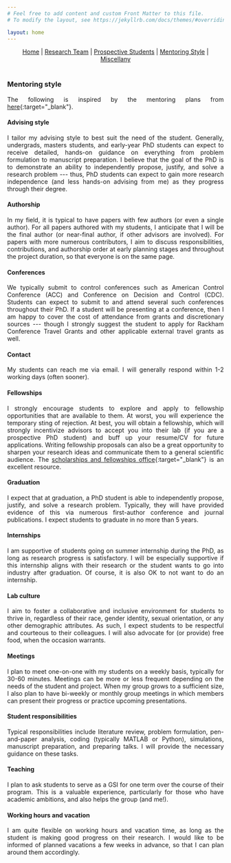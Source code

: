 ```yaml
---
# Feel free to add content and custom Front Matter to this file.
# To modify the layout, see https://jekyllrb.com/docs/themes/#overriding-theme-defaults

layout: home
---
```


<style>body {text-align: justify}</style>

<center>
<a href="./index.html">Home</a> | <a href="./team.html">Research Team</a> | <a href="./prospectives.html">Prospective Students</a> | <a href="./mentoring.html">Mentoring Style</a> | <a href="./miscellany.html">Miscellany</a>
</center>
<br>

### **Mentoring style**

The following is inspired by the mentoring plans from [here](https://me.engin.umich.edu/people/faculty/){:target="_blank"}.

#### Advising style
I tailor my advising style to best suit the need of the student. Generally, undergrads, masters students, and early-year PhD students can expect to receive detailed, hands-on guidance on everything from problem formulation to manuscript preparation. I believe that the goal of the PhD is to demonstrate an ability to independently propose, justify, and solve a research problem --- thus, PhD students can expect to gain more research independence (and less hands-on advising from me) as they progress through their degree.

#### Authorship
In my field, it is typical to have papers with few authors (or even a single author). For all papers authored with my students, I anticipate that I will be the final author (or near-final author, if other advisors are involved). For papers with more numerous contributors, I aim to discuss responsibilities, contributions, and authorship order at early planning stages and throughout the project duration, so that everyone is on the same page.

#### Conferences
We typically submit to control conferences such as American Control Conference (ACC) and Conference on Decision and Control (CDC). Students can expect to submit to and attend several such conferences throughout their PhD. If a student will be presenting at a conference, then I am happy to cover the cost of attendance from grants and discretionary sources --- though I strongly suggest the student to apply for Rackham Conference Travel Grants and other applicable external travel grants as well.

#### Contact
My students can reach me via email. I will generally respond within 1-2 working days (often sooner).

#### Fellowships
I strongly encourage students to explore and apply to fellowship opportunities that are available to them. At worst, you will experience the temporary sting of rejection. At best, you will obtain a fellowship, which will strongly incentivize advisors to accept you into their lab (if you are a prospective PhD student) and buff up your resume/CV for future applications. Writing fellowship proposals can also be a great opportunity to sharpen your research ideas and communicate them to a general scientific audience. The [scholarships and fellowships office](https://scholarships.engin.umich.edu/){:target="_blank"} is an excellent resource.

#### Graduation
I expect that at graduation, a PhD student is able to independently propose, justify, and solve a research problem. Typically, they will have provided evidence of this via numerous first-author conference and journal publications. I expect students to graduate in no more than 5 years.

#### Internships
I am supportive of students going on summer internship during the PhD, as long as research progress is satisfactory. I will be especially supportive if this internship aligns with their research or the student wants to go into industry after graduation. Of course, it is also OK to not want to do an internship.

#### Lab culture
I aim to foster a collaborative and inclusive environment for students to thrive in, regardless of their race, gender identity, sexual orientation, or any other demographic attributes. As such, I expect students to be respectful and courteous to their colleagues. I will also advocate for (or provide) free food, when the occasion warrants.

#### Meetings
I plan to meet one-on-one with my students on a weekly basis, typically for 30-60 minutes. Meetings can be more or less frequent depending on the needs of the student and project. When my group grows to a sufficient size, I also plan to have bi-weekly or monthly group meetings in which members can present their progress or practice upcoming presentations.

#### Student responsibilities
Typical responsibilities include literature review, problem formulation, pen-and-paper analysis, coding (typically MATLAB or Python), simulations, manuscript preparation, and preparing talks. I will provide the necessary guidance on these tasks.

#### Teaching
I plan to ask students to serve as a GSI for one term over the course of their program. This is a valuable experience, particularly for those who have academic ambitions, and also helps the group (and me!).

#### Working hours and vacation
I am quite flexible on working hours and vacation time, as long as the student is making good progress on their research. I would like to be informed of planned vacations a few weeks in advance, so that I can plan around them accordingly.

